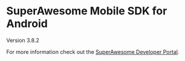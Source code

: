 SuperAwesome Mobile SDK for Android
===================================

Version 3.8.2

For more information check out the [SuperAwesome Developer Portal](https://developers.superawesome.tv/extdocs/sa-mobile-sdk-android/html/index.html).
